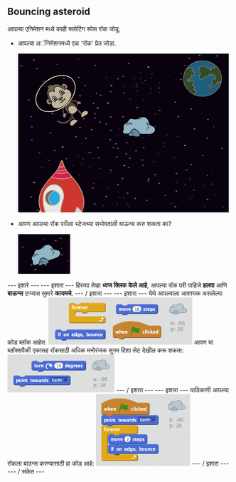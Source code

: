 ## Bouncing asteroid

आपल्या एनिमेशन मध्ये काही फ्लोटिंग स्पेस रॉक जोडू.

+ आपल्या अॅनिमेशनमध्ये एक 'रॉक' प्रेत जोडा.
    
    ![एक रॉक प्रेत जोडणे](images/space-rock-sprite.png)

+ आपण आपल्या रॉक परीला स्टेजच्या सभोवताली बाऊन्स करु शकता का?
    
    ![शेथिंग रॉकची चाचणी करणे](images/space-bounce-test.png)

\--- इशारे \--- \--- इशारा \--- हिरव्या तेव्हा **ध्वज क्लिक केले आहे**, आपल्या रॉक परी पाहिजे **हलवा** आणि **बाऊन्स** टप्प्यात सुमारे **कायमचे**. \--- / इशारा \--- \--- इशारा \--- येथे आपल्याला आवश्यक असलेल्या कोड ब्लॉक आहेत: ![Blocks for a bouncing rock](images/space-bounce-blocks.png) आपण या ब्लॉक्सपैकी एकासह रॉकसाठी अधिक मनोरंजक सुगम दिशा सेट देखील करू शकता: ![Setting the rock's initial position](images/space-initial-position.png) \--- / इशारा \--- \--- इशारा \--- याठिकाणी आपल्या रॉकला बाउन्स करण्यासाठी हा कोड आहे: ![Code for a bouncing rock](images/space-bounce-code.png) \--- / इशारा \--- \--- / संकेत \---